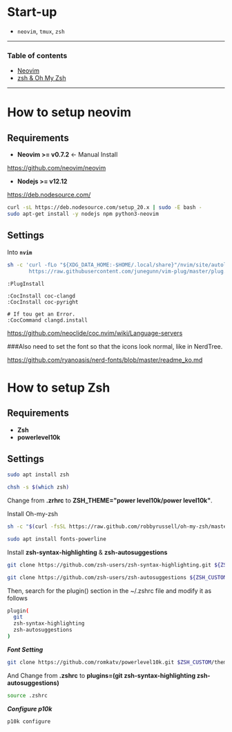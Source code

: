 
# Start-up

- `neovim`, `tmux`, `zsh`

---
### Table of contents

- [Neovim](#How-to-setup-neovim)
- [zsh & Oh My Zsh](#How-to-setup-Zsh)

---

# How to setup neovim

## Requirements

- **Neovim >= v0.7.2** <- Manual Install

https://github.com/neovim/neovim

- **Nodejs >= v12.12**

https://deb.nodesource.com/

```bash
curl -sL https://deb.nodesource.com/setup_20.x | sudo -E bash -
sudo apt-get install -y nodejs npm python3-neovim
```

## Settings

Into **`nvim`**

```bash
sh -c 'curl -fLo "${XDG_DATA_HOME:-$HOME/.local/share}"/nvim/site/autoload/plug.vim --create-dirs \
       https://raw.githubusercontent.com/junegunn/vim-plug/master/plug.vim'
```

```vim
:PlugInstall
```

```vim
:CocInstall coc-clangd
:CocInstall coc-pyright

# If tou get an Error.
:CocCommand clangd.install
```

https://github.com/neoclide/coc.nvim/wiki/Language-servers

###Also need to set the font so that the icons look normal, like in NerdTree.

https://github.com/ryanoasis/nerd-fonts/blob/master/readme_ko.md


# How to setup Zsh

## Requirements

- **Zsh**
- **powerlevel10k**

## Settings

```bash
sudo apt install zsh
```

```bash
chsh -s $(which zsh)
```

Change from **.zrhrc** to **ZSH_THEME="power level10k/power level10k"**.

Install Oh-my-zsh

```bash
sh -c "$(curl -fsSL https://raw.github.com/robbyrussell/oh-my-zsh/master/tools/install.sh)"

sudo apt install fonts-powerline
```

Install **zsh-syntax-highlighting** & **zsh-autosuggestions**

```bash
git clone https://github.com/zsh-users/zsh-syntax-highlighting.git ${ZSH_CUSTOM:-~/.oh-my-zsh/custom}/plugins/zsh-syntax-highlighting

git clone https://github.com/zsh-users/zsh-autosuggestions ${ZSH_CUSTOM:-~/.oh-my-zsh/custom}/plugins/zsh-autosuggestions
```

Then, search for the plugin() section in the ~/.zshrc file and modify it as follows

```bash
plugin(
  git
  zsh-syntax-highlighting
  zsh-autosuggestions
)
```

***Font Setting***

```bash
git clone https://github.com/romkatv/powerlevel10k.git $ZSH_CUSTOM/themes/powerlevel10k
```

And Change from **.zshrc** to **plugins=(git zsh-syntax-highlighting zsh-autosuggestions)**

```bash
source .zshrc
```

***Configure p10k***

```bash
p10k configure
```
